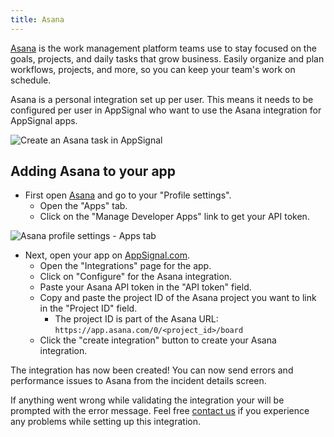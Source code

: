 ```yaml
---
title: Asana
---
```


[Asana][asana] is the work management platform teams use to stay focused on the goals, projects, and daily tasks that grow business. Easily organize and plan workflows, projects, and more, so you can keep your team's work on schedule.

Asana is a personal integration set up per user. This means it needs to be configured per user in AppSignal who want to use the Asana integration for AppSignal apps.

<img src="/images/screenshots/asana/create_task.png" style="max-width: 650px" alt="Create an Asana task in AppSignal">

## Adding Asana to your app

- First open [Asana][asana] and go to your "Profile settings".
  - Open the "Apps" tab.
  - Click on the "Manage Developer Apps" link to get your API token.

<img src="/images/screenshots/asana/profile_settings.png" style="max-width: 650px" alt="Asana profile settings - Apps tab">

- Next, open your app on [AppSignal.com](https://appsignal.com/accounts).
  - Open the "Integrations" page for the app.
  - Click on "Configure" for the Asana integration.
  - Paste your Asana API token in the "API token" field.
  - Copy and paste the project ID of the Asana project you want to link in the "Project ID" field.
      - The project ID is part of the Asana URL: `https://app.asana.com/0/<project_id>/board`
  - Click the "create integration" button to create your Asana integration.

The integration has now been created! You can now send errors and performance issues to Asana from the incident details screen.

If anything went wrong while validating the integration your will be prompted with the error message.
Feel free [contact us](mailto:support@appsignal.com) if you experience any problems while setting up this integration.

[asana]: https://asana.com
